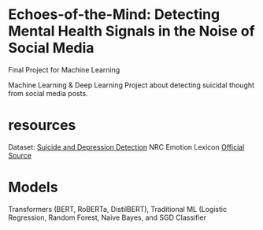# Echoes-of-the-Mind: Detecting Mental Health Signals in the Noise of Social Media
Final Project for Machine Learning

Machine Learning & Deep Learning Project about detecting suicidal thought from social media posts.

# resources
Dataset: [Suicide and Depression Detection](https://www.kaggle.com/datasets/nikhileswarkomati/suicide-watch/data)
NRC Emotion Lexicon [Official Source](https://saifmohammad.com/WebPages/NRC-Emotion-Lexicon.htm)

# Models
Transformers (BERT, RoBERTa, DistilBERT), Traditional ML (Logistic Regression, Random Forest, Naive Bayes, and SGD Classifier
